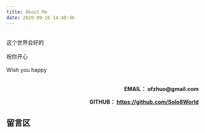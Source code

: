 ```yaml
---
title: About Me
date: 2020-09-16 14:48:46
---
```


 <br/> 
 这个世界会好的   <br/> <br/>
 祝你开心   <br/> <br/>
Wish you happy <br/> <br/>



<p align="right" ><b>EMAIL<b/>： ofzhuo@gmail.com</p>  
<p align="right" ><b>GITHUB<b/>： <a href="https://github.com/Solo8World">https://github.com/Solo8World</a>  


## 留言区
